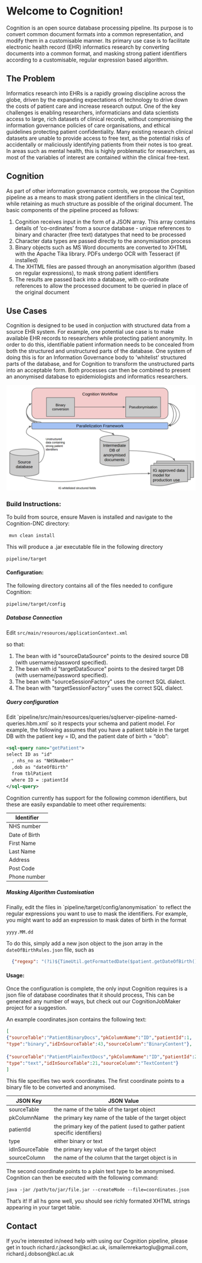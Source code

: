<html>
<body>

<h1>
Welcome to Cognition!
</h1>
Cognition is an open source database processing pipeline. Its purpose is to convert common document formats into a common representation, and modify them in a customisable manner. Its primary use case is to facilitate electronic health record (EHR) informatics research by converting documents into a common format, and masking strong patient identifiers according to a customisable, regular expression based algorithm.

<h2>
The Problem
</h2>
Informatics research into EHRs is a rapidly growing discipline across the globe, driven by the expanding expectations of technology to drive down the costs of patient care and increase research output. One of the key challenges is enabling researchers, informaticians and data scientists access to large, rich datasets of clinical records, without compromising the information governance policies of care organisations, and ethical guidelines protecting patient confidentiality. Many existing research clinical datasets are unable to provide access to free text, as the potential risks of accidentally or maliciously identifying patients from their notes is too great. In areas such as mental health, this is highly problematic for researchers, as most of the variables of interest are contained within the clinical free-text.

<h2>Cognition</h2>

As part of other information governance controls, we propose the Cognition pipeline as a means to mask strong patient identifiers in the clinical text, while retaining as much structure as possible of the original document. The basic components of the pipeline proceed as follows:


1. Cognition receives input in the form of a JSON array. This array contains details of ‘co-ordinates’ from a source database - unique references to binary and character (free text) datatypes that need to be processed
2. Character data types are passed directly to the anonymisation process
  1. Binary objects such as MS Word documents are converted to XHTML with the Apache Tika library. PDFs undergo OCR with Tesseract (if installed)
  2. The XHTML files are passed through an anonymisation algorithm (based on regular expressions), to mask strong patient identifiers
3. The results are passed back into a database, with co-ordinate references to allow the processed document to be queried in place of the original document
 
<h2>
Use Cases
</h2>

Cognition is designed to be used in conjuction with structured data from a source EHR system. For example, one potential use case is to make available EHR records to researchers while protecting patient anonymity. In order to do this, identifiable patient information needs to be concealed from both the structured and unstructured parts of the database. One system of doing this is for an Information Governance body to 'whitelist' structured parts of the database, and for Cognition to transform the unstructured parts into an acceptable form. Both processes can then be combined to present an anonymised database to epidemiologists and informatics researchers.

![Cognition pipeline](https://github.com/KHP-Informatics/wiki-resources/blob/master/cognition.png)

<h3>
Build Instructions:
</h3>
To build from source, ensure Maven is installed and navigate to the Cognition-DNC directory:

` mvn clean install`

This will produce a .jar executable file in the following directory

`pipeline/target`

<h4>
Configuration:
</h4>

The following directory contains all of the files needed to configure Cognition:

`pipeline/target/config `

<h5>
Database Connection
</h5>

Edit 
`src/main/resources/applicationContext.xml`

so that:

1. The bean with id "sourceDataSource" points to the desired source DB (with username/password specified).
2. The bean with id "targetDataSource" points to the desired target DB (with username/password specified).
3. The bean with "sourceSessionFactory" uses the correct SQL dialect.
4. The bean with "targetSessionFactory" uses the correct SQL dialect.

<h5>
Query configuration
</h5>
Edit `pipeline/src/main/resources/queries/sqlserver-pipeline-named-queries.hbm.xml` so it respects your schema and patient model. For example, the following assumes that you have a patient table in the target DB with the patient key = ID, and the patient date of birth = “dob”:

```xml
<sql-query name="getPatient">
select ID as "id"
  , nhs_no as "NHSNumber"
  ,dob as "dateOfBirth" 
  from tblPatient 
  where ID = :patientId
</sql-query>
```

Cognition currently has support for the following common identifiers, but these are easily expandable to meet other requirements:

Identifier|
----------|
NHS number|
Date of Birth|
First Name|
Last Name|
Address|
Post Code|
Phone number|

<h5>
Masking Algorithm Customisation
</h5>
Finally, edit the files in `pipeline/target/config/anonymisation` to reflect the regular expressions you want to use to mask the identifiers. For example, you might want to add an expression to mask dates of birth in the format 

`yyyy.MM.dd`

To do this, simply add a new json object to the json array in the `dateOfBirthRules.json` file, such as

```json
  {"regexp": "(?i)${TimeUtil.getFormattedDate($patient.getDateOfBirth(), 'yyyy.MM.dd')}", "placeHolder" : "DDDDD"}
```

<h4>
Usage:
</h4>

Once the configuration is complete, the only input Cognition requires is a json file of database coordinates that it should process, This can be generated any number of ways, but check out our CognitionJobMaker project for a suggestion.

An example coordinates.json contains the following text:
```json
[
{"sourceTable":"PatientBinaryDocs","pkColumnName":"ID","patientId":1,
"type":"binary","idInSourceTable":43,"sourceColumn":"BinaryContent"},

{"sourceTable":"PatientPlainTextDocs","pkColumnName":"ID","patientId":2,
"type":"text","idInSourceTable":21,"sourceColumn":"TextContent"}
]
```
This file specifies two work coordinates. The first coordinate points to a binary file to be converted and anonymised.

JSON Key|JSON Value
--------|-----------
sourceTable|the name of the table of the target object
pkColumnName|the primary key name of the table of the target object
patientId|the primary key of the patient (used to gather patient specific identifiers)
type|either binary or text
idInSourceTable|the primary key value of the target object
sourceColumn|the name of the column that the target object is in


The second coordinate points to a plain text type to be anonymised.
 Cognition can then be executed with the following command:

`java -jar /path/to/jar/file.jar --createMode --file=coordinates.json`


That’s it! If all hs gone well, you should see richly formated XHTML strings appearing in your target table. 


<h2>
Contact
</h2>
If you’re interested in/need help with using our Cognition pipeline, please get in touch richard.r.jackson@kcl.ac.uk, ismailemrekartoglu@gmail.com, richard.j.dobson@kcl.ac.uk 
</body>
</html>
